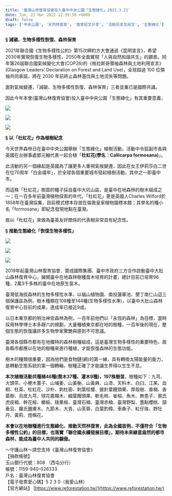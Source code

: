 ```yaml
---
title: '臺灣山林復育協會投入臺中中央公園「生態綠化」2022.3.21'
date: Tue, 22 Mar 2022 12:59:50 +0000
draft: false
tags: ['中央公園', '天然林復育', '復育短文分享', '活動訊息及短文', '生態綠化']
---
```


**§ 減碳、生物多樣性恢復、森林保育**

2021年聯合國《生物多樣性公約》第15次締約方大會通過《昆明宣言》，希望2030年實現恢復生物多樣性，2050年全面實現「人與自然和諧共生」的願景。同年第26屆聯合國氣候變化大會(COP26)的《格拉斯哥領袖森林與土地利用宣言》(Glasgow Leaders’ Declaration on Forest and Land Use)，全球超過 100 位領袖共同承諾，將在 2030 年前終止森林濫伐與土地流失等問題。

面對氣候變遷，「減碳、生物多樣性恢復、森林保育」三者並重已是國際共識。

因此今年本會(臺灣山林復育協會)投入臺中中央公園「生態綠化」有其重要意義，

![](https://www.reforestation.tw/wp-content/uploads/2022/03/276132006_5345071615512435_3353913968229785705_n-1.jpg)

![](https://www.reforestation.tw/wp-content/uploads/2022/03/m800x120001.jpg)

![](https://www.reforestation.tw/wp-content/uploads/2022/03/m800x120003.jpg)

**§ 以「杜虹花」作為植樹紀念**

今天世界森林日在臺中中央公園舉辦「生態綠化」植樹活動，活動中令狐副市長與英國在台辦事處鄧元翰代表一起合植「**杜虹花(學名：Callicarpa formosana)**」。

此活動的另一個緣起是英國為了讓更多人重視氣候變遷，因此在女王伊莉莎白二世在位70周年「白金禧年」，於全球各個重要城市發起植樹活動，其中之一即臺中市。

而這株「杜虹花」樹苗的種子採自臺中大坑山區，是臺中在地森林的樹木組成之一；在一百多年前臺灣植物探索的年代，「杜虹花」更是英國人Charles Wilford於1858年在臺灣採集，目前模式標本存放在倫敦皇家植物園標本館；其學名的種小名「formosana」即紀念發現地點在臺灣。

故以「杜虹花」來做為臺英友好關係的代表樹非常具有紀念性。

**§ 推動生態綠化「恢復生物多樣性」**

![](https://www.reforestation.tw/wp-content/uploads/2022/03/276014802_5345072085512388_2933597368289308376_n.jpg)

![](https://www.reforestation.tw/wp-content/uploads/2022/03/275975701_5345072578845672_6119307914251641982_n.jpg)

![](https://www.reforestation.tw/wp-content/uploads/2022/03/m800x120002.jpg)

2019年起臺灣山林復育協會、寶成國際集團、臺中市政府三方合作啟動臺中大肚山森林復育中心，展開臺中在地森林樹種苗木培育的計畫，總計目前已培育96種，2萬3千多株的臺中在地原生苗木。

臺灣低海拔森林的生物多樣性水準，以福山植物園、南投蓮華池、墾丁南仁山這三個保護區為例，樹木種類在108種至144種(生物多樣性水準)，以臺中大肚山森林復育中心目前的成果，達成率已接近9成。

以日本東京都的明治神宮森林為例，一百年前他們以「永恆的森林」為目標，當時採用林學博士本多靜六的規劃，大量種植東京都在地的樹種，一百年後的現在，整個生態的恢復讓許多生物學家驚艷與感到不可思議。

臺灣各個縣市都有在地獨特的森林樹種組成，這是臺灣生物多樣性的重要特色，故各縣市都應以在地的樹種來進行種植，才能恢復森林的生態功能。

樹木的種類很重要，因為他們是食物鏈(網)的第一線，具有轉換太陽能量的能力，是轉動生態系統的第一個轉輪，樹種正確了才能讓生界得以生生不息。

**本次植樹活動共種植46種(喬木37種、灌木9種)，197株樹苗**，樹種如下：九芎、大頭茶、小梗木薑子、山埔姜、山黃梔、山黃麻、山漆、天料木、白臼、江某、血桐、杜英、杜虹花、沙朴、刺杜密、刺葉桂櫻、披針葉饅頭果、厚殼樹、香楠、香葉樹、烏皮九芎、球花嘉賜木、細葉饅頭果、軟毛柿、雀榕、魚木、無患子、奧氏虎皮楠、幹花榕、榔榆、稜果榕、臺灣石楠、臺灣赤楠、臺灣野梨、墨點櫻桃、頷垂豆、羅氏鹽膚木、九節木、大青、山芙蓉、白葉釣樟、車桑子、紅仔珠、野牡丹、黃荊、燈稱花。

**本會以在地樹種進行生態綠化、推動天然林復育，此為全國首例，不僅符合「生物多樣性公約」的目標，也落實「聯合國永續發展目標」，期待未來綠意盎然的都市森林，能成為臺中人共同的驕傲。**

～守護山林～請您支持《臺灣山林復育協會》  
【捐款帳號】  
玉山銀行代號：808 （西屯分行）  
帳號：1159-940-026333  
戶名：臺灣山林復育協會  
【電子發票愛心碼】5 2 3 0（我愛山林）  
【官方網站】 [https://www.reforestation.tw/](https://www.reforestation.tw/)